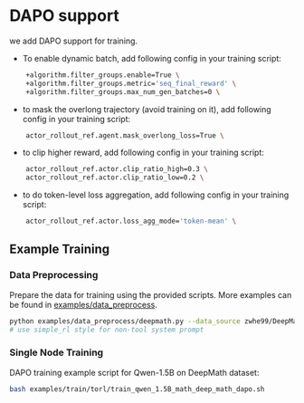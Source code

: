 # DAPO support

we add DAPO support for training. 

- To enable dynamic batch, add following config in your training script:

```bash
    +algorithm.filter_groups.enable=True \
    +algorithm.filter_groups.metric='seq_final_reward' \
    +algorithm.filter_groups.max_num_gen_batches=0 \
```

- to mask the overlong trajectory (avoid training on it), add following config in your training script:

```bash
    actor_rollout_ref.agent.mask_overlong_loss=True \
```


- to clip higher reward, add following config in your training script:

```bash
    actor_rollout_ref.actor.clip_ratio_high=0.3 \
    actor_rollout_ref.actor.clip_ratio_low=0.2 \
```

- to do token-level loss aggregation, add following config in your training script:

```bash
    actor_rollout_ref.actor.loss_agg_mode='token-mean' \
```

## Example Training

### Data Preprocessing

Prepare the data for training using the provided scripts. More examples can be found in [examples/data_preprocess](examples/data_preprocess).

```bash
python examples/data_preprocess/deepmath.py --data_source zwhe99/DeepMath-103K --local_dir data/deepmath_torl --sys_prompt_style torl
# use simple_rl style for non-tool system prompt
```

### Single Node Training

DAPO training example script for Qwen-1.5B on DeepMath dataset:

```bash
bash examples/train/torl/train_qwen_1.5B_math_deep_math_dapo.sh
```

